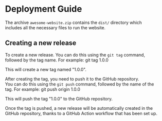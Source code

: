 # Deployment Guide

The archive `awesome-website.zip` contains the `dist/`
directory which includes all the necessary files to run the website.

## Creating a new release

To create a new release.
You can do this using the `git tag` command, followed by the tag name.
For example: git tag 1.0.0

This will create a new tag named "1.0.0".

After creating the tag, you need to push it to the GitHub repository.  
You can do this using the `git push` command, followed by the name of the tag.
For example: git push origin 1.0.0

This will push the tag "1.0.0" to the GitHub repository.

Once the tag is pushed, a new release will be automatically created in
the GitHub repository, thanks to a GitHub Action workflow that has been set up.
